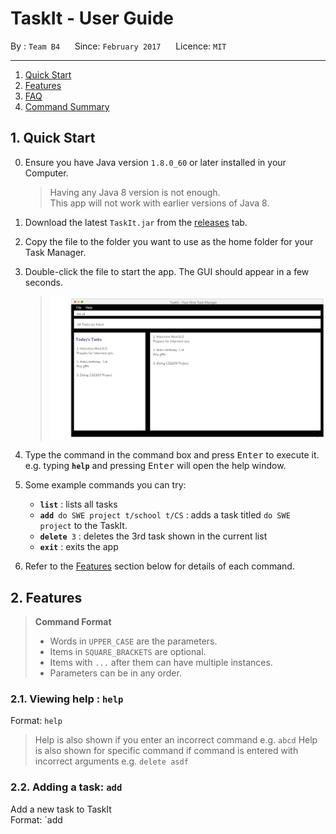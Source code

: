 # TaskIt - User Guide

By : `Team B4`  &nbsp;&nbsp;&nbsp;&nbsp; Since: `February 2017`  &nbsp;&nbsp;&nbsp;&nbsp; Licence: `MIT`

---

1. [Quick Start](#1-quick-start)
2. [Features](#2-features)
3. [FAQ](#3-faq)
4. [Command Summary](#4-command-summary)

## 1. Quick Start

0. Ensure you have Java version `1.8.0_60` or later installed in your Computer.<br>

   > Having any Java 8 version is not enough. <br>
   > This app will not work with earlier versions of Java 8.

1. Download the latest `TaskIt.jar` from the [releases](../../../releases) tab.
2. Copy the file to the folder you want to use as the home folder for your Task Manager.
3. Double-click the file to start the app. The GUI should appear in a few seconds.
   > <img src="images/Ui.png" width="600">

4. Type the command in the command box and press <kbd>Enter</kbd> to execute it. <br>
   e.g. typing **`help`** and pressing <kbd>Enter</kbd> will open the help window.
5. Some example commands you can try:
   * **`list`** : lists all tasks
   * **`add`**` do SWE project t/school t/CS` :
     adds a task titled `do SWE project` to the TaskIt.
   * **`delete`**` 3` : deletes the 3rd task shown in the current list
   * **`exit`** : exits the app
6. Refer to the [Features](#features) section below for details of each command.<br>


## 2. Features

> **Command Format**
>
> * Words in `UPPER_CASE` are the parameters.
> * Items in `SQUARE_BRACKETS` are optional.
> * Items with `...` after them can have multiple instances.
> * Parameters can be in any order.

### 2.1. Viewing help : `help`

Format: `help`

> Help is also shown if you enter an incorrect command e.g. `abcd`
> Help is also shown for specific command if command is entered with incorrect arguments e.g.  `delete asdf`

### 2.2. Adding a task: `add`

Add a new task to TaskIt<br>
Format: `add <title> <t/TAG|by|from> [date] [to] [date]

Examples:

* `add finish hw t/study t/school by April 5th`
* `add Interview t/work`
* `add friend's party t/leisure t/friend from next Wednesday 8 pm to next Wednesday at 11pm`


> Tasks can have any number of tags (including 0)


### 2.3. Listing all tasks : `list`

List all the existing tasks in TaskIt.<br>
Format: `list`

List only the undone tasks in TaskIt.<br>
Format: `list undone`

### 2.4. Editing an existing task : `edit`

Edits an existing task in TaskIt.<br>
Format: `edit <index>  <title|deadline|tag> <new>`

> * Edits the task at the specified `INDEX`.
    The index refers to the index number shown in the last task listing.<br>
    The index **must be a positive integer** 1, 2, 3, ...
> * Existing values will be updated to the input values.
> * When editing tags, the existing tags of the task will be removed i.e adding of tags is not cumulative.
> * You can remove all the task's tags by typing `null`. 

Examples:

* `edit 2 title finish SWE HW`<br>
  Edit the second task title to finish SWE HW.
  
* `edit 1 start this Friday 3 pm`<br>
  Edit the first task start time to this Friday 3pm.

* `edit 5 end April 5th at 4 pm`<br>
  Edit the fifth task end time to April 5th at 4pm.
  
* `edit 1 tag null`<br>
  Remove all the tags of first task.

### 2.5. Searching all tasks containing any keyword in their name: `find`

Finds tasks which matched name/deadline/tag.<br>
Format: ` search <name|deadline|tag>`

> * The search is case insensitive. e.g `do HW` will match `do hw`
> * The order of the keywords does not matter. e.g. `HW do` will match `do HW`
> * Substrings will be matched e.g. `HW` will match `HWs`
> * Tasks matching at least one keyword will be returned (i.e. `OR` search).
    e.g. `HW` will match `do HW`

Examples:

* `find do HW`<br>
  Returns tasks with 'do' or 'HW' or both


### 2.6. Deleting a task : `delete`

Deletes the specified task from the TaskIt. 
Format: `delete index <name|deadline|tag>`

> Deletes the task at the specified `INDEX`. <br>
> The index refers to the index number shown in the most recent listing.<br>
> The index **must be a positive integer** 1, 2, 3, ...

Examples:

* `list`<br>
  `delete 2`<br>
  Deletes the 2nd task in the task manager.
* `find do HW`<br>
  `delete 1`<br>
  Deletes the 1st task in the results of the `find` command.

### 2.7. Select a task : `select`

Selects the task identified by the index number used in the last task listing.<br>
Format: `select INDEX`

> Selects the task at the specified `INDEX`.<br>
> The index refers to the index number shown in the most recent listing.<br>
> The index **must be a positive integer** 1, 2, 3, ...

Examples:

* `list`<br>
  `select 2`<br>
  Selects the 2nd task in the task manager.
* `find do HW` <br>
  `select 1`<br>
  Selects the 1st task in the results of the `find` command.

### 2.8. Clearing all entries : `clear`

Clears all entries from the task manager.<br>
Format: `clear`

### 2.9 Undo previous action: `undo`

Undo the prevous actions.<br>
Format: `undo`

### 2.10. Exiting the program : `exit`

Exits the program.<br>
Format: `exit`

### 2.11. Saving the data

TaskIt data are saved in the hard disk automatically after any command that changes the data.<br>
There is no need to save manually.

## 3. FAQ

**Q**: How do I transfer my data to another Computer?<br>
**A**: Install the app in the other computer and overwrite the empty data file it creates with
       the file that contains the data of your previous TaskIt folder.

## 4. Command Summary

* **Add**  `add TITLE [t/TAG]...` <br>
  e.g. `add Lunch with Bob t/friend t/leisure`

* **Clear** : `clear`

* **Delete** : `delete INDEX` <br>
   e.g. `delete 3`

* **Edit**  `edit INDEX [TAG|TITLE|DATE] <new>` <br>
  e.g. `edit 1 title Movie at 3pm`

* **Find** : `find KEYWORD [MORE_KEYWORDS]` <br>
  e.g. `find do HW SWE`

* **List** : `list` <br>
  e.g.

* **Help** : `help` <br>
  e.g.

* **Select** : `select INDEX` <br>
  e.g.`select 2`


